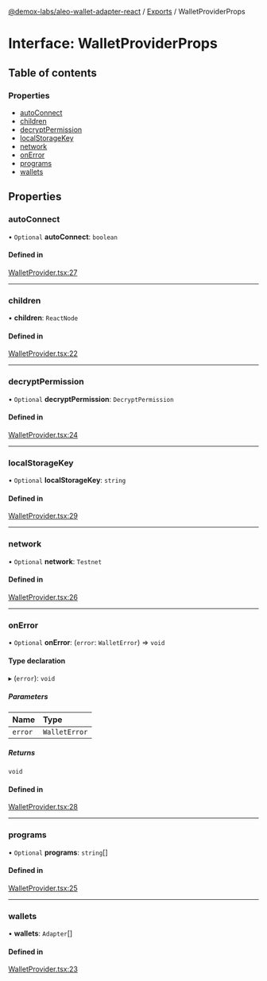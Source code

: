 [@demox-labs/aleo-wallet-adapter-react](../README.md) / [Exports](../modules.md) / WalletProviderProps

# Interface: WalletProviderProps

## Table of contents

### Properties

- [autoConnect](WalletProviderProps.md#autoconnect)
- [children](WalletProviderProps.md#children)
- [decryptPermission](WalletProviderProps.md#decryptpermission)
- [localStorageKey](WalletProviderProps.md#localstoragekey)
- [network](WalletProviderProps.md#network)
- [onError](WalletProviderProps.md#onerror)
- [programs](WalletProviderProps.md#programs)
- [wallets](WalletProviderProps.md#wallets)

## Properties

### autoConnect

• `Optional` **autoConnect**: `boolean`

#### Defined in

[WalletProvider.tsx:27](https://github.com/demox-labs/leo-wallet-adapter/blob/0449b28/packages/core/react/WalletProvider.tsx#L27)

___

### children

• **children**: `ReactNode`

#### Defined in

[WalletProvider.tsx:22](https://github.com/demox-labs/leo-wallet-adapter/blob/0449b28/packages/core/react/WalletProvider.tsx#L22)

___

### decryptPermission

• `Optional` **decryptPermission**: `DecryptPermission`

#### Defined in

[WalletProvider.tsx:24](https://github.com/demox-labs/leo-wallet-adapter/blob/0449b28/packages/core/react/WalletProvider.tsx#L24)

___

### localStorageKey

• `Optional` **localStorageKey**: `string`

#### Defined in

[WalletProvider.tsx:29](https://github.com/demox-labs/leo-wallet-adapter/blob/0449b28/packages/core/react/WalletProvider.tsx#L29)

___

### network

• `Optional` **network**: `Testnet`

#### Defined in

[WalletProvider.tsx:26](https://github.com/demox-labs/leo-wallet-adapter/blob/0449b28/packages/core/react/WalletProvider.tsx#L26)

___

### onError

• `Optional` **onError**: (`error`: `WalletError`) => `void`

#### Type declaration

▸ (`error`): `void`

##### Parameters

| Name | Type |
| :------ | :------ |
| `error` | `WalletError` |

##### Returns

`void`

#### Defined in

[WalletProvider.tsx:28](https://github.com/demox-labs/leo-wallet-adapter/blob/0449b28/packages/core/react/WalletProvider.tsx#L28)

___

### programs

• `Optional` **programs**: `string`[]

#### Defined in

[WalletProvider.tsx:25](https://github.com/demox-labs/leo-wallet-adapter/blob/0449b28/packages/core/react/WalletProvider.tsx#L25)

___

### wallets

• **wallets**: `Adapter`[]

#### Defined in

[WalletProvider.tsx:23](https://github.com/demox-labs/leo-wallet-adapter/blob/0449b28/packages/core/react/WalletProvider.tsx#L23)
